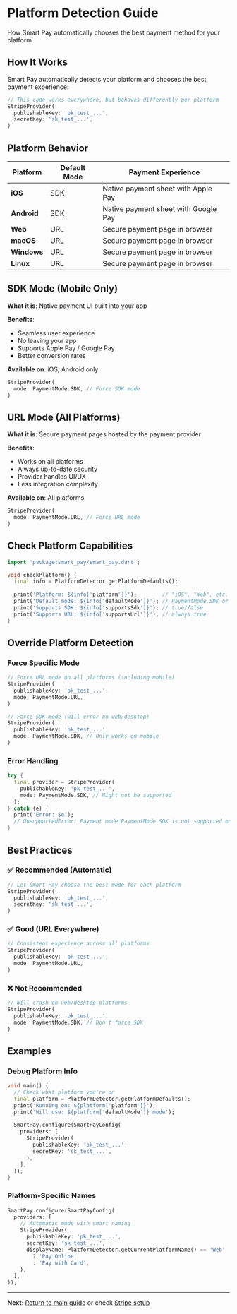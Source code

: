 # Platform Detection Guide

How Smart Pay automatically chooses the best payment method for your platform.

## How It Works

Smart Pay automatically detects your platform and chooses the best payment experience:

```dart
// This code works everywhere, but behaves differently per platform
StripeProvider(
  publishableKey: 'pk_test_...',
  secretKey: 'sk_test_...',
)
```

## Platform Behavior

| Platform | Default Mode | Payment Experience |
|----------|-------------|-------------------|
| **iOS** | SDK | Native payment sheet with Apple Pay |
| **Android** | SDK | Native payment sheet with Google Pay |
| **Web** | URL | Secure payment page in browser |
| **macOS** | URL | Secure payment page in browser |
| **Windows** | URL | Secure payment page in browser |
| **Linux** | URL | Secure payment page in browser |

## SDK Mode (Mobile Only)

**What it is**: Native payment UI built into your app

**Benefits**:
- Seamless user experience
- No leaving your app
- Supports Apple Pay / Google Pay
- Better conversion rates

**Available on**: iOS, Android only

```dart
StripeProvider(
  mode: PaymentMode.SDK, // Force SDK mode
)
```

## URL Mode (All Platforms)

**What it is**: Secure payment pages hosted by the payment provider

**Benefits**:
- Works on all platforms
- Always up-to-date security
- Provider handles UI/UX
- Less integration complexity

**Available on**: All platforms

```dart
StripeProvider(
  mode: PaymentMode.URL, // Force URL mode
)
```

## Check Platform Capabilities

```dart
import 'package:smart_pay/smart_pay.dart';

void checkPlatform() {
  final info = PlatformDetector.getPlatformDefaults();
  
  print('Platform: ${info['platform']}');        // "iOS", "Web", etc.
  print('Default mode: ${info['defaultMode']}'); // PaymentMode.SDK or PaymentMode.URL
  print('Supports SDK: ${info['supportsSdk']}'); // true/false
  print('Supports URL: ${info['supportsUrl']}'); // always true
}
```

## Override Platform Detection

### Force Specific Mode

```dart
// Force URL mode on all platforms (including mobile)
StripeProvider(
  publishableKey: 'pk_test_...',
  mode: PaymentMode.URL,
)

// Force SDK mode (will error on web/desktop)
StripeProvider(
  publishableKey: 'pk_test_...',
  mode: PaymentMode.SDK, // Only works on mobile
)
```

### Error Handling

```dart
try {
  final provider = StripeProvider(
    publishableKey: 'pk_test_...',
    mode: PaymentMode.SDK, // Might not be supported
  );
} catch (e) {
  print('Error: $e');
  // UnsupportedError: Payment mode PaymentMode.SDK is not supported on Web.
}
```

## Best Practices

### ✅ Recommended (Automatic)

```dart
// Let Smart Pay choose the best mode for each platform
StripeProvider(
  publishableKey: 'pk_test_...',
  secretKey: 'sk_test_...',
)
```

### ✅ Good (URL Everywhere)

```dart
// Consistent experience across all platforms
StripeProvider(
  publishableKey: 'pk_test_...',
  mode: PaymentMode.URL,
)
```

### ❌ Not Recommended

```dart
// Will crash on web/desktop platforms
StripeProvider(
  publishableKey: 'pk_test_...',
  mode: PaymentMode.SDK, // Don't force SDK
)
```

## Examples

### Debug Platform Info

```dart
void main() {
  // Check what platform you're on
  final platform = PlatformDetector.getPlatformDefaults();
  print('Running on: ${platform['platform']}');
  print('Will use: ${platform['defaultMode']} mode');
  
  SmartPay.configure(SmartPayConfig(
    providers: [
      StripeProvider(
        publishableKey: 'pk_test_...',
        secretKey: 'sk_test_...',
      ),
    ],
  ));
}
```

### Platform-Specific Names

```dart
SmartPay.configure(SmartPayConfig(
  providers: [
    // Automatic mode with smart naming
    StripeProvider(
      publishableKey: 'pk_test_...',
      secretKey: 'sk_test_...',
      displayName: PlatformDetector.getCurrentPlatformName() == 'Web' 
        ? 'Pay Online' 
        : 'Pay with Card',
    ),
  ],
));
```

---

**Next**: [Return to main guide](../README.md) or check [Stripe setup](stripe.md)